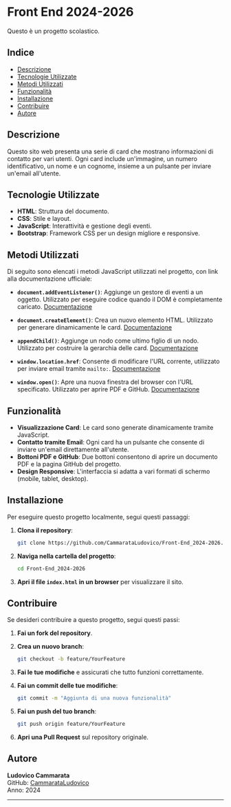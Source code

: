 # Front End 2024-2026

Questo è un progetto scolastico.

## Indice

- [Descrizione](#descrizione)
- [Tecnologie Utilizzate](#tecnologie-utilizzate)
- [Metodi Utilizzati](#metodi-utilizzati)
- [Funzionalità](#funzionalità)
- [Installazione](#installazione)
- [Contribuire](#contribuire)
- [Autore](#autore)

## Descrizione

Questo sito web presenta una serie di card che mostrano informazioni di contatto per vari utenti. Ogni card include un'immagine, un numero identificativo, un nome e un cognome, insieme a un pulsante per inviare un'email all'utente.

## Tecnologie Utilizzate

- **HTML**: Struttura del documento.
- **CSS**: Stile e layout.
- **JavaScript**: Interattività e gestione degli eventi.
- **Bootstrap**: Framework CSS per un design migliore e responsive.

## Metodi Utilizzati

Di seguito sono elencati i metodi JavaScript utilizzati nel progetto, con link alla documentazione ufficiale:

- **`document.addEventListener()`**: Aggiunge un gestore di eventi a un oggetto. Utilizzato per eseguire codice quando il DOM è completamente caricato. [Documentazione](https://developer.mozilla.org/en-US/docs/Web/API/EventTarget/addEventListener)
  
- **`document.createElement()`**: Crea un nuovo elemento HTML. Utilizzato per generare dinamicamente le card. [Documentazione](https://developer.mozilla.org/en-US/docs/Web/API/Document/createElement)
  
- **`appendChild()`**: Aggiunge un nodo come ultimo figlio di un nodo. Utilizzato per costruire la gerarchia delle card. [Documentazione](https://developer.mozilla.org/en-US/docs/Web/API/Node/appendChild)

- **`window.location.href`**: Consente di modificare l'URL corrente, utilizzato per inviare email tramite `mailto:`. [Documentazione](https://developer.mozilla.org/en-US/docs/Web/API/Location/href)

- **`window.open()`**: Apre una nuova finestra del browser con l'URL specificato. Utilizzato per aprire PDF e GitHub. [Documentazione](https://developer.mozilla.org/en-US/docs/Web/API/Window/open)


## Funzionalità

- **Visualizzazione Card**: Le card sono generate dinamicamente tramite JavaScript.
- **Contatto tramite Email**: Ogni card ha un pulsante che consente di inviare un'email direttamente all'utente.
- **Bottoni PDF e GitHub**: Due bottoni consentono di aprire un documento PDF e la pagina GitHub del progetto.
- **Design Responsive**: L'interfaccia si adatta a vari formati di schermo (mobile, tablet, desktop).

## Installazione

Per eseguire questo progetto localmente, segui questi passaggi:

1. **Clona il repository**:
    ```bash
    git clone https://github.com/CammarataLudovico/Front-End_2024-2026.git
    ```

2. **Naviga nella cartella del progetto**:
    ```bash
    cd Front-End_2024-2026
    ```

3. **Apri il file `index.html` in un browser** per visualizzare il sito.

## Contribuire

Se desideri contribuire a questo progetto, segui questi passi:

1. **Fai un fork del repository**.
2. **Crea un nuovo branch**:
    ```bash
    git checkout -b feature/YourFeature
    ```

3. **Fai le tue modifiche** e assicurati che tutto funzioni correttamente.
4. **Fai un commit delle tue modifiche**:
    ```bash
    git commit -m "Aggiunta di una nuova funzionalità"
    ```

5. **Fai un push del tuo branch**:
    ```bash
    git push origin feature/YourFeature
    ```

6. **Apri una Pull Request** sul repository originale.

## Autore

**Ludovico Cammarata**  
GitHub: [CammarataLudovico](https://github.com/CammarataLudovico)  
Anno: 2024

---
